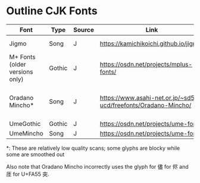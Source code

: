 # Outline CJK Fonts

| Font | Type | Source | Link | License | Derivative? |
| --- | -- | --- | --- | --- | --- |
| Jigmo | Song | J | <https://kamichikoichi.github.io/jigmo/> | GlyphWiki | GlyphWiki glyphs |
| M+ Fonts (older versions only) | Gothic | J | <https://osdn.net/projects/mplus-fonts/> | mplus | / |
| Oradano Mincho\* | Song | J | <https://www.asahi-net.or.jp/~sd5a-ucd/freefonts/Oradano-Mincho/> | PD | Mostly "築地三号活字" found in dictionaries |
| UmeGothic | Gothic | J | <https://osdn.net/projects/ume-font/> | mplus | / |
| UmeMincho | Song | J | <https://osdn.net/projects/ume-font/> | mplus | / |

\*: These are relatively low quality scans; some glyphs are blocky while some are smoothed out

Also note that Oradano Mincho incorrectly uses the glyph for 儘 for 侭 and 厓 for U+FA55 突.
